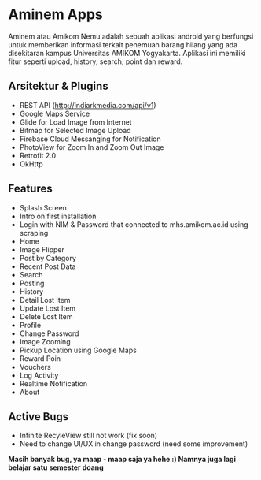 # Aminem Apps
Aminem atau Amikom Nemu adalah sebuah aplikasi android yang berfungsi untuk memberikan informasi terkait penemuan barang hilang yang ada disekitaran kampus Universitas AMIKOM Yogyakarta. Aplikasi ini memiliki fitur seperti upload, history, search, point dan reward.


## Arsitektur & Plugins
- REST API (http://indiarkmedia.com/api/v1)
- Google Maps Service
- Glide for Load Image from Internet
- Bitmap for Selected Image Upload
- Firebase Cloud Messanging for Notification
- PhotoView for Zoom In and Zoom Out Image
- Retrofit 2.0
- OkHttp

## Features
- Splash Screen
- Intro on first installation
- Login with NIM & Password that connected to mhs.amikom.ac.id using scraping
- Home
- Image Flipper
- Post by Category
- Recent Post Data
- Search
- Posting
- History
- Detail Lost Item
- Update Lost Item
- Delete Lost Item
- Profile
- Change Password
- Image Zooming
- Pickup Location using Google Maps
- Reward Poin
- Vouchers
- Log Activity
- Realtime Notification
- About 

## Active Bugs
- Infinite RecyleView still not work (fix soon)
- Need to change UI/UX in change password (need some improvement)

**Masih banyak bug, ya maap - maap saja ya hehe :) Namnya juga lagi belajar satu semester doang**